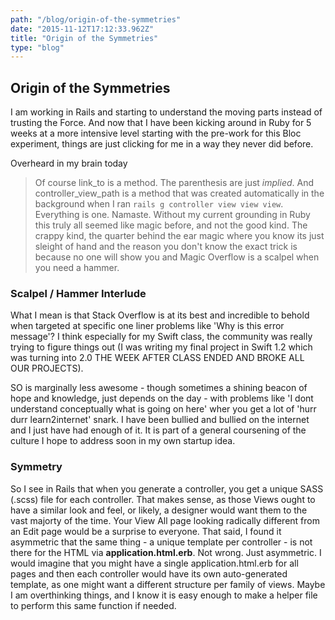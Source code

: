```yaml
---
path: "/blog/origin-of-the-symmetries"
date: "2015-11-12T17:12:33.962Z"
title: "Origin of the Symmetries"
type: "blog"
---
```


## Origin of the Symmetries
I am working in Rails and starting to understand the moving parts instead of trusting the Force. And now that I have been kicking around in Ruby for 5 weeks at a more intensive level starting with the pre-work for this Bloc experiment, things are just clicking for me in a way they never did before.

Overheard in my brain today
> Of course link_to is a method. The parenthesis are just *implied*. And controller_view_path is a method that was created automatically in the background when I ran ```rails g controller view view view```. Everything is one. Namaste.
Without my current grounding in Ruby this truly all seemed like magic before, and not the good kind. The crappy kind, the quarter behind the ear magic where you know its just sleight of hand and the reason you don't know the exact trick is because no one will show you and Magic Overflow is a scalpel when you need a hammer.

### Scalpel / Hammer Interlude
What I mean is that Stack Overflow is at its best and incredible to behold when targeted at specific one liner problems like 'Why is this error message'? I think especially for my Swift class, the community was really trying to figure things out (I was writing my final project in Swift 1.2 which was turning into 2.0 THE WEEK AFTER CLASS ENDED AND BROKE ALL OUR PROJECTS).

SO is marginally less awesome - though sometimes a shining beacon of hope and knowledge, just depends on the day - with problems like 'I dont understand conceptually what is going on here' wher you get a lot of 'hurr durr learn2internet' snark. I have been bullied and bullied on the internet and I just have had enough of it. It is part of a general coursening of the culture I hope to address soon in my own startup idea.

### Symmetry
So I see in Rails that when you generate a controller, you get a unique SASS (.scss) file for each controller. That makes sense, as those Views ought to have a similar look and feel, or likely, a designer would want them to the vast majorty of the time. Your View All page looking radically different from an Edit page would be a surprise to everyone. That said, I found it asymmetric that the same thing - a unique template per controller - is not there for the HTML via **application.html.erb**.  Not wrong. Just asymmetric.  I would imagine that you might have a single application.html.erb for all pages and then each controller would have its own auto-generated template, as one might want a different structure per family of views. Maybe I am overthinking things, and I know it is easy enough to make a helper file to perform this same function if needed.
